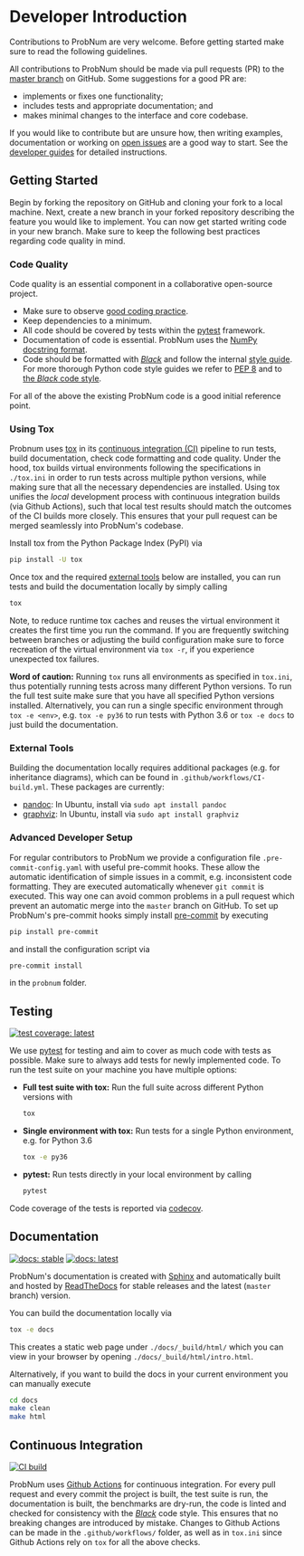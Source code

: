 # Developer Introduction

Contributions to ProbNum are very welcome. Before getting started make sure to read the following guidelines.

All contributions to ProbNum should be made via pull requests (PR) to the
[master branch](https://github.com/probabilistic-numerics/probnum/tree/master) on GitHub. Some suggestions for
a good PR are:

- implements or fixes one functionality;
- includes tests and appropriate documentation; and
- makes minimal changes to the interface and core codebase.

If you would like to contribute but are unsure how, then writing examples, documentation or working on
[open issues](https://github.com/probabilistic-numerics/probnum/issues) are a good way to start. See the
[developer guides](https://probnum.readthedocs.io/en/latest/development/developer_guides.html)
for detailed instructions.

## Getting Started

Begin by forking the repository on GitHub and cloning your fork to a local machine. Next, create a new branch in your
forked repository describing the feature you would like to implement. You can now get started writing code in your new
branch. Make sure to keep the following best practices regarding code quality in mind.

### Code Quality

Code quality is an essential component in a collaborative open-source project.

- Make sure to observe [good coding practice](https://www.python.org/dev/peps/pep-0020/).
- Keep dependencies to a minimum.
- All code should be covered by tests within the [pytest](https://docs.pytest.org/) framework.
- Documentation of code is essential. ProbNum uses the
[NumPy docstring format](https://numpydoc.readthedocs.io/en/latest/format.html).
- Code should be formatted with [*Black*](https://github.com/psf/black) and follow the internal [style guide](https://github.com/probabilistic-numerics/probnum/blob/master/STYLEGUIDE.md).
  For more thorough Python code style guides we refer to [PEP 8](https://www.python.org/dev/peps/pep-0008/) and to [the *Black* code style](https://github.com/psf/black/blob/master/docs/the_black_code_style.md).

For all of the above the existing ProbNum code is a good initial reference point.

### Using Tox

Probnum uses [tox](https://tox.readthedocs.io/en/latest/) in its [continuous integration (CI)](#continuous-integration)
pipeline to run tests, build documentation, check code formatting and code quality. Under the hood, tox builds virtual
environments following the specifications in `./tox.ini` in order to run tests across multiple python versions, while
making sure that all the necessary dependencies are installed. Using tox unifies the
*local* development process with continuous integration builds (via Github Actions),
such that local test results should match the outcomes of the CI builds more closely.
This ensures that your pull request can be merged seamlessly into ProbNum's codebase.

Install tox from the Python Package Index (PyPI) via
```bash
pip install -U tox
```
Once tox and the required [external tools](#external-tools) below are installed, you can run tests and build the
documentation locally by simply calling
```bash
tox
```
Note, to reduce runtime tox caches and reuses the virtual environment it creates the first time you run the command. If
you are frequently switching between branches or adjusting the build configuration make sure to force recreation of the
virtual environment via ``tox -r``, if you experience unexpected tox failures.

**Word of caution:**
Running `tox` runs all environments as specified in `tox.ini`, thus potentially running tests across many different
Python versions. To run the full test suite make sure that you have all specified Python versions installed.
Alternatively, you can run a single specific environment through `tox -e <env>`, e.g. `tox -e py36` to run tests with
Python 3.6 or `tox -e docs` to just build the documentation.

### External Tools

Building the documentation locally requires additional packages (e.g. for inheritance diagrams), which can be found in
`.github/workflows/CI-build.yml`. These packages are currently:
- [pandoc](https://pandoc.org/): In Ubuntu, install via `sudo apt install pandoc`
- [graphviz](https://graphviz.org/): In Ubuntu, install via `sudo apt install graphviz`

### Advanced Developer Setup

For regular contributors to ProbNum we provide a configuration file `
.pre-commit-config.yaml ` with useful pre-commit hooks. These allow the automatic
identification of simple issues in a commit, e.g. inconsistent code formatting. They are
executed automatically whenever `git commit` is executed. This way one can avoid common
problems in a pull request which prevent an automatic merge into the `master` branch on
GitHub. To set up ProbNum's pre-commit hooks simply install [pre-commit](https://pre-commit.com/) by executing
```bash
pip install pre-commit
```
and install the configuration script via
```bash
pre-commit install
```
in the `probnum` folder.

## Testing

[![test coverage: latest](https://img.shields.io/codecov/c/gh/probabilistic-numerics/probnum/master?label=Coverage%3A%20latest&logo=codecov)](https://codecov.io/gh/probabilistic-numerics/probnum/branch/master)

We use [pytest](https://docs.pytest.org/) for testing and aim to cover as much code with tests
as possible. Make sure to always add tests for newly implemented code. To run the test suite on your machine you have
multiple options:

- **Full test suite with tox:** Run the full suite across different Python versions with

  ```bash
  tox
  ```

- **Single environment with tox:** Run tests for a single Python environment, e.g. for Python 3.6

  ```bash
  tox -e py36
  ```

- **pytest:** Run tests directly in your local environment by calling

  ```bash
  pytest
  ```

Code coverage of the tests is reported via [codecov](https://codecov.io/github/probabilistic-numerics/probnum?branch=master).

## Documentation

[![docs: stable](https://img.shields.io/readthedocs/probnum.svg?logo=read%20the%20docs&logoColor=white&label=Docs:%20stable)](https://probnum.readthedocs.io/en/stable/)
[![docs: latest](https://img.shields.io/readthedocs/probnum.svg?logo=read%20the%20docs&logoColor=white&label=Docs:%20latest)](https://probnum.readthedocs.io/en/latest/)

ProbNum's documentation is created with [Sphinx](https://www.sphinx-doc.org/en/master/) and automatically built and
hosted by [ReadTheDocs](https://readthedocs.org/projects/probnum/) for stable releases and the latest (`master` branch)
version.

You can build the documentation locally via
```bash
tox -e docs
```
This creates a static web page under `./docs/_build/html/` which you can view in your browser by opening
`./docs/_build/html/intro.html`.

Alternatively, if you want to build the docs in your current environment you can manually execute
```bash
cd docs
make clean
make html
```

## Continuous Integration

[![CI build](https://img.shields.io/github/workflow/status/probabilistic-numerics/probnum/Linting?logo=github&logoColor=white&label=CI-build)](https://github.com/probabilistic-numerics/probnum/actions?query=workflow%3ACI-build)

ProbNum uses [Github Actions](https://github.com/probabilistic-numerics/probnum/actions) for continuous integration.
For every pull request and every commit the project is built, the test suite is run,
the documentation is built, the benchmarks are dry-run, the code is linted and
checked for consistency with the [*Black*](https://github.com/psf/black) code style.
This ensures that no breaking changes are introduced by mistake. Changes to
Github Actions can be made in the  `.github/workflows/` folder, as well as in
`tox.ini` since Github Actions rely on `tox` for all the above checks.
